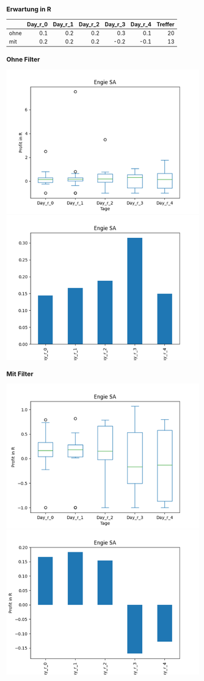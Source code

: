 ### Erwartung in R
|      |   Day_r_0 |   Day_r_1 |   Day_r_2 |   Day_r_3 |   Day_r_4 |   Treffer |
|:-----|----------:|----------:|----------:|----------:|----------:|----------:|
| ohne |       0.1 |       0.2 |       0.2 |       0.3 |       0.1 |        20 |
| mit  |       0.2 |       0.2 |       0.2 |      -0.2 |      -0.1 |        13 |

### Ohne Filter
![image info](./data/ENGIY_box_all.png)
![image info](./data/ENGIY_median_all.png)

### Mit Filter
![image info](./data/ENGIY_box_filtered.png)
![image info](./data/ENGIY_median_filtered.png)